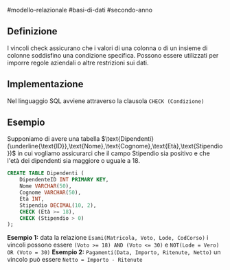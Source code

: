 #modello-relazionale #basi-di-dati #secondo-anno 

## Definizione

I vincoli check assicurano che i valori di una colonna o di un insieme di colonne soddisfino una condizione specifica. Possono essere utilizzati per imporre regole aziendali o altre restrizioni sui dati.

## Implementazione

Nel linguaggio SQL avviene attraverso la clausola `CHECK (Condizione)`

## Esempio

Supponiamo di avere una tabella $\text{Dipendenti}(\underline{\text{ID}},\text{Nome},\text{Cognome},\text{Età},\text{Stipendio})$ in cui vogliamo assicurarci che il campo $\text{Stipendio}$ sia positivo e che l'età dei dipendenti sia maggiore o uguale a 18.

```sql
CREATE TABLE Dipendenti ( 
	DipendenteID INT PRIMARY KEY,
	Nome VARCHAR(50),
	Cognome VARCHAR(50),
	Età INT,
	Stipendio DECIMAL(10, 2),
	CHECK (Età >= 18),
	CHECK (Stipendio > 0) 
);
```

 **Esempio 1:** data la relazione `Esami(Matricola, Voto, Lode, CodCorso)` i vincoli possono essere `(Voto >= 18) AND (Voto <= 30)` e `NOT(Lode = Vero) OR (Voto = 30)`
**Esempio 2:** `Pagamenti(Data, Importo, Ritenute, Netto)` un vincolo può essere `Netto = Importo - Ritenute`
